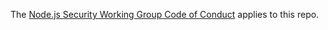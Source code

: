 The [Node.js Security Working Group Code of Conduct](https://github.com/nodejs/security-wg/blob/main/CONTRIBUTING.md) applies to this repo.